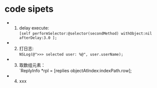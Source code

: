code sipets
===============================

* 1. delay execute:  
  `[self performSelector:@selector(secondMethod) withObject:nil afterDelay:3.0 ];`
  
* 2. 打日志:  
   `NSLog(@">>> selected user: %@", user.userName);`

* 3. 取数组元素：  
   `ReplyInfo *rpl = [replies objectAtIndex:indexPath.row];
   
* 4. xxx   